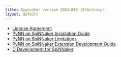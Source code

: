 ```yaml
---
title: Spynnaker version 2015.005 (Arbitrary)
layout: default
---
```


* [License Agreement](LicenseAgreement.html)
* [PyNN on SpiNNaker Installation Guide](PyNNOnSpinnakerInstall.html)
* [PyNN on SpiNNaker Limitations](SPyNNakerLimitations.html)
* [PyNN on SpiNNaker Extension Development Guide](PyNNOnSpiNNakerExtensions.html)
* [C Development for SpiNNaker](CDevelopmentForSpiNNaker.html)

<!---
* [Injecting Data into a simulation on a SpiNNaker Machine in real-time](InjectingDataRealTime.html)
* [Extracting data from a simulation on a SpiNNaker machine in real time](ExtractingDataRealTime.html)
* [External Internal Event Input Output (EIEIO) Protocol](EIEIOProtocolProposal.pdf)
* [Example Visualiser framework](VisualiserFramework.html)
* [AER_dev_sim: An external device simulator for EIEIO interfacing](AERDevSim.html)
-->
